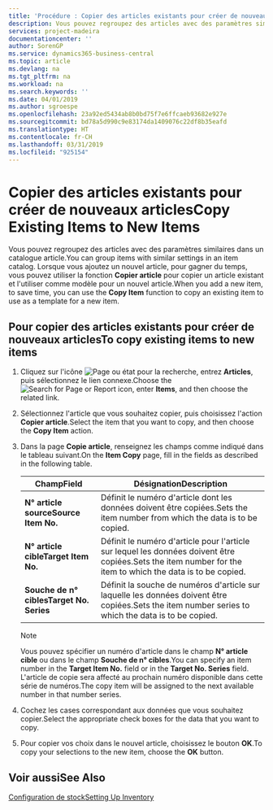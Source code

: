 ```yaml
---
title: 'Procédure : Copier des articles existants pour créer de nouveaux articles'
description: Vous pouvez regroupez des articles avec des paramètres similaires dans un catalogue article. Lorsque vous ajoutez un nouvel article, pour gagner du temps, vous pouvez utiliser **Copier article** pour copier un article existant et l'utiliser comme modèle pour un nouvel article.
services: project-madeira
documentationcenter: ''
author: SorenGP
ms.service: dynamics365-business-central
ms.topic: article
ms.devlang: na
ms.tgt_pltfrm: na
ms.workload: na
ms.search.keywords: ''
ms.date: 04/01/2019
ms.author: sgroespe
ms.openlocfilehash: 23a92ed5434ab8b0bd75f7e6ffcaeb93682e927e
ms.sourcegitcommit: bd78a5d990c9e83174da1409076c22df8b35eafd
ms.translationtype: HT
ms.contentlocale: fr-CH
ms.lasthandoff: 03/31/2019
ms.locfileid: "925154"
---
```

# <a name="copy-existing-items-to-new-items"></a><span data-ttu-id="8b0ca-104">Copier des articles existants pour créer de nouveaux articles</span><span class="sxs-lookup"><span data-stu-id="8b0ca-104">Copy Existing Items to New Items</span></span>
<span data-ttu-id="8b0ca-105">Vous pouvez regroupez des articles avec des paramètres similaires dans un catalogue article.</span><span class="sxs-lookup"><span data-stu-id="8b0ca-105">You can group items with similar settings in an item catalog.</span></span> <span data-ttu-id="8b0ca-106">Lorsque vous ajoutez un nouvel article, pour gagner du temps, vous pouvez utiliser la fonction **Copier article** pour copier un article existant et l'utiliser comme modèle pour un nouvel article.</span><span class="sxs-lookup"><span data-stu-id="8b0ca-106">When you add a new item, to save time, you can use the **Copy Item** function to copy an existing item to use as a template for a new item.</span></span>  

## <a name="to-copy-existing-items-to-new-items"></a><span data-ttu-id="8b0ca-107">Pour copier des articles existants pour créer de nouveaux articles</span><span class="sxs-lookup"><span data-stu-id="8b0ca-107">To copy existing items to new items</span></span>  

1.  <span data-ttu-id="8b0ca-108">Cliquez sur l'icône ![Page ou état pour la recherche](../../media/ui-search/search_small.png "Page ou état pour la recherche"), entrez **Articles**, puis sélectionnez le lien connexe.</span><span class="sxs-lookup"><span data-stu-id="8b0ca-108">Choose the ![Search for Page or Report](../../media/ui-search/search_small.png "Search for Page or Report icon") icon, enter **Items**, and then choose the related link.</span></span>  
2.  <span data-ttu-id="8b0ca-109">Sélectionnez l'article que vous souhaitez copier, puis choisissez l'action **Copier article**.</span><span class="sxs-lookup"><span data-stu-id="8b0ca-109">Select the item that you want to copy, and then choose the **Copy Item** action.</span></span>  
3.  <span data-ttu-id="8b0ca-110">Dans la page **Copie article**, renseignez les champs comme indiqué dans le tableau suivant.</span><span class="sxs-lookup"><span data-stu-id="8b0ca-110">On the **Item Copy** page, fill in the fields as described in the following table.</span></span>  

    |<span data-ttu-id="8b0ca-111">Champ</span><span class="sxs-lookup"><span data-stu-id="8b0ca-111">Field</span></span>|<span data-ttu-id="8b0ca-112">Désignation</span><span class="sxs-lookup"><span data-stu-id="8b0ca-112">Description</span></span>|  
    |---------------------------------|---------------------------------------|  
    |<span data-ttu-id="8b0ca-113">**N° article source**</span><span class="sxs-lookup"><span data-stu-id="8b0ca-113">**Source Item No.**</span></span>|<span data-ttu-id="8b0ca-114">Définit le numéro d'article dont les données doivent être copiées.</span><span class="sxs-lookup"><span data-stu-id="8b0ca-114">Sets the item number from which the data is to be copied.</span></span>|  
    |<span data-ttu-id="8b0ca-115">**N° article cible**</span><span class="sxs-lookup"><span data-stu-id="8b0ca-115">**Target Item No.**</span></span>|<span data-ttu-id="8b0ca-116">Définit le numéro d'article pour l'article sur lequel les données doivent être copiées.</span><span class="sxs-lookup"><span data-stu-id="8b0ca-116">Sets the item number for the item to which the data is to be copied.</span></span>|  
    |<span data-ttu-id="8b0ca-117">**Souche de n° cibles**</span><span class="sxs-lookup"><span data-stu-id="8b0ca-117">**Target No. Series**</span></span>|<span data-ttu-id="8b0ca-118">Définit la souche de numéros d'article sur laquelle les données doivent être copiées.</span><span class="sxs-lookup"><span data-stu-id="8b0ca-118">Sets the item number series to which the data is to be copied.</span></span>|  

    > [!NOTE]  
    >  <span data-ttu-id="8b0ca-119">Vous pouvez spécifier un numéro d'article dans le champ **N° article cible** ou dans le champ **Souche de n° cibles**.</span><span class="sxs-lookup"><span data-stu-id="8b0ca-119">You can specify an item number in the **Target Item No.** field or in the **Target No. Series** field.</span></span> <span data-ttu-id="8b0ca-120">L'article de copie sera affecté au prochain numéro disponible dans cette série de numéros.</span><span class="sxs-lookup"><span data-stu-id="8b0ca-120">The copy item will be assigned to the next available number in that number series.</span></span>  

4.  <span data-ttu-id="8b0ca-121">Cochez les cases correspondant aux données que vous souhaitez copier.</span><span class="sxs-lookup"><span data-stu-id="8b0ca-121">Select the appropriate check boxes for the data that you want to copy.</span></span>  
5.  <span data-ttu-id="8b0ca-122">Pour copier vos choix dans le nouvel article, choisissez le bouton **OK**.</span><span class="sxs-lookup"><span data-stu-id="8b0ca-122">To copy your selections to the new item, choose the **OK** button.</span></span>  

## <a name="see-also"></a><span data-ttu-id="8b0ca-123">Voir aussi</span><span class="sxs-lookup"><span data-stu-id="8b0ca-123">See Also</span></span>  
[<span data-ttu-id="8b0ca-124">Configuration de stock</span><span class="sxs-lookup"><span data-stu-id="8b0ca-124">Setting Up Inventory</span></span>](../../inventory-setup-inventory.md)
